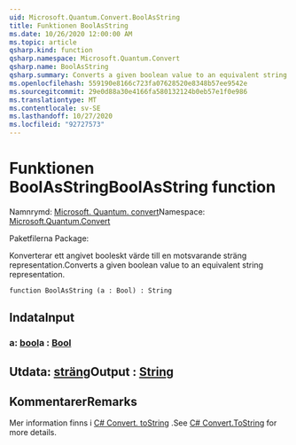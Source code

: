 ```yaml
---
uid: Microsoft.Quantum.Convert.BoolAsString
title: Funktionen BoolAsString
ms.date: 10/26/2020 12:00:00 AM
ms.topic: article
qsharp.kind: function
qsharp.namespace: Microsoft.Quantum.Convert
qsharp.name: BoolAsString
qsharp.summary: Converts a given boolean value to an equivalent string representation.
ms.openlocfilehash: 559190e8166c723fa07628520e8348b57ee9542e
ms.sourcegitcommit: 29e0d88a30e4166fa580132124b0eb57e1f0e986
ms.translationtype: MT
ms.contentlocale: sv-SE
ms.lasthandoff: 10/27/2020
ms.locfileid: "92727573"
---
```

# <a name="boolasstring-function"></a><span data-ttu-id="6716b-102">Funktionen BoolAsString</span><span class="sxs-lookup"><span data-stu-id="6716b-102">BoolAsString function</span></span>

<span data-ttu-id="6716b-103">Namnrymd: [Microsoft. Quantum. convert](xref:Microsoft.Quantum.Convert)</span><span class="sxs-lookup"><span data-stu-id="6716b-103">Namespace: [Microsoft.Quantum.Convert](xref:Microsoft.Quantum.Convert)</span></span>

<span data-ttu-id="6716b-104">Paketfilerna [](https://nuget.org/packages/)</span><span class="sxs-lookup"><span data-stu-id="6716b-104">Package: [](https://nuget.org/packages/)</span></span>


<span data-ttu-id="6716b-105">Konverterar ett angivet booleskt värde till en motsvarande sträng representation.</span><span class="sxs-lookup"><span data-stu-id="6716b-105">Converts a given boolean value to an equivalent string representation.</span></span>

```qsharp
function BoolAsString (a : Bool) : String
```


## <a name="input"></a><span data-ttu-id="6716b-106">Indata</span><span class="sxs-lookup"><span data-stu-id="6716b-106">Input</span></span>

### <a name="a--bool"></a><span data-ttu-id="6716b-107">a: [bool](xref:microsoft.quantum.lang-ref.bool)</span><span class="sxs-lookup"><span data-stu-id="6716b-107">a : [Bool](xref:microsoft.quantum.lang-ref.bool)</span></span>





## <a name="output--string"></a><span data-ttu-id="6716b-108">Utdata: [sträng](xref:microsoft.quantum.lang-ref.string)</span><span class="sxs-lookup"><span data-stu-id="6716b-108">Output : [String](xref:microsoft.quantum.lang-ref.string)</span></span>



## <a name="remarks"></a><span data-ttu-id="6716b-109">Kommentarer</span><span class="sxs-lookup"><span data-stu-id="6716b-109">Remarks</span></span>

<span data-ttu-id="6716b-110">Mer information finns i [C# Convert. toString](https://docs.microsoft.com/dotnet/api/system.convert.tostring?view=netframework-4.7.1#System_Convert_ToString_System_Boolean_) .</span><span class="sxs-lookup"><span data-stu-id="6716b-110">See [C# Convert.ToString](https://docs.microsoft.com/dotnet/api/system.convert.tostring?view=netframework-4.7.1#System_Convert_ToString_System_Boolean_) for more details.</span></span>